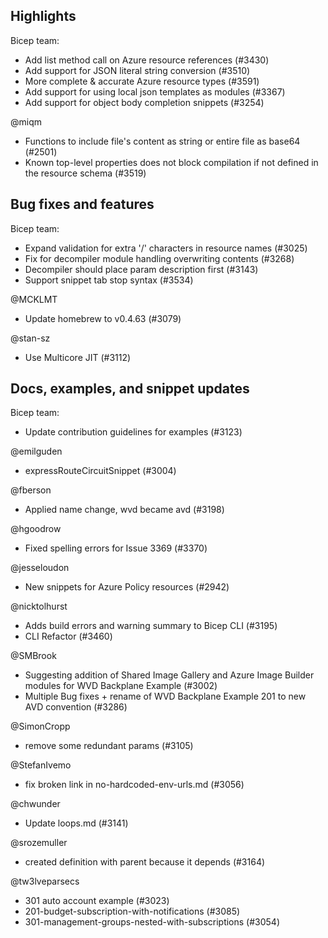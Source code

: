## Highlights

Bicep team:
* Add list method call on Azure resource references (#3430)
* Add support for JSON literal string conversion (#3510)
* More complete & accurate Azure resource types (#3591)
* Add support for using local json templates as modules (#3367)
* Add support for object body completion snippets (#3254)

@miqm
* Functions to include file's content as string or entire file as base64 (#2501)
* Known top-level properties does not block compilation if not defined in the resource schema (#3519)

## Bug fixes and features

Bicep team:
* Expand validation for extra '/' characters in resource names (#3025)
* Fix for decompiler module handling overwriting contents (#3268)
* Decompiler should place param description first (#3143)
* Support snippet tab stop syntax  (#3534)

@MCKLMT
* Update homebrew to v0.4.63 (#3079)

@stan-sz
* Use Multicore JIT (#3112)


## Docs, examples, and snippet updates

Bicep team:
* Update contribution guidelines for examples (#3123)

@emilguden
* expressRouteCircuitSnippet (#3004)

@fberson
* Applied name change, wvd became avd (#3198)

@hgoodrow
* Fixed spelling errors for Issue 3369 (#3370)

@jesseloudon
* New snippets for Azure Policy resources (#2942)

@nicktolhurst
* Adds build errors and warning summary to Bicep CLI (#3195)
* CLI Refactor (#3460)

@SMBrook
* Suggesting addition of Shared Image Gallery and Azure Image Builder modules for WVD Backplane Example (#3002)
* Multiple Bug fixes + rename of WVD Backplane Example 201 to new AVD convention (#3286)

@SimonCropp
* remove some redundant params (#3105)

@StefanIvemo
* fix broken link in no-hardcoded-env-urls.md (#3056)

@chwunder
* Update loops.md (#3141)

@srozemuller
* created definition with parent because it depends (#3164)

@tw3lveparsecs
* 301 auto account example (#3023)
* 201-budget-subscription-with-notifications (#3085)
* 301-management-groups-nested-with-subscriptions (#3054)
